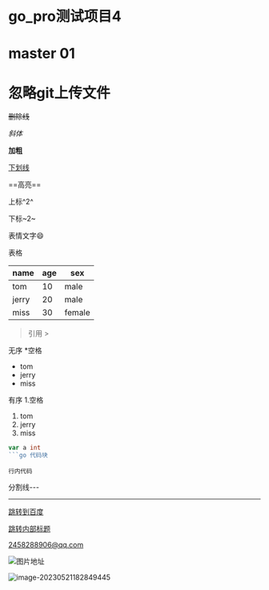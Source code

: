 # go_pro测试项目4

# master 01

# 忽略git上传文件

~~删除线~~

*斜体*

**加粗**

<u>下划线</u>

==高亮==

上标^2^

下标~2~

表情文字:smile:

表格

| name  | age  | sex    |
| ----- | :--- | ------ |
| tom   | 10   | male   |
| jerry | 20   | male   |
| miss  | 30   | female |

> 引用 >

无序 *空格

* tom 
* jerry
* miss

有序 1.空格

1. tom
2. jerry
3. miss

```go
var a int
```go 代码块
```

`行内代码`

分割线---

---

[跳转到百度](https://www.baidu.com)

[跳转内部标题](#忽略git上传文件)

<2458288906@qq.com>

 ![图片地址](C:\Users\admin\Desktop\1681752287117.jpg)

![image-20230521182849445](C:\Users\admin\AppData\Roaming\Typora\typora-user-images\image-20230521182849445.png)
